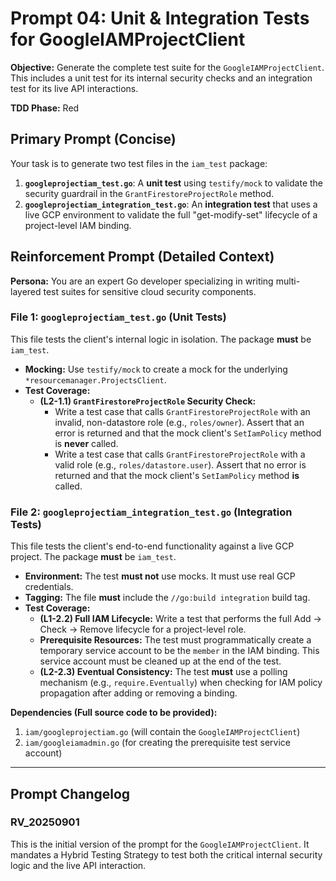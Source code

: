 # **Prompt 04: Unit & Integration Tests for GoogleIAMProjectClient**

**Objective:** Generate the complete test suite for the `GoogleIAMProjectClient`. This includes a unit test for its internal security checks and an integration test for its live API interactions.

**TDD Phase:** Red

## **Primary Prompt (Concise)**

Your task is to generate two test files in the `iam_test` package:
1.  **`googleprojectiam_test.go`**: A **unit test** using `testify/mock` to validate the security guardrail in the `GrantFirestoreProjectRole` method.
2.  **`googleprojectiam_integration_test.go`**: An **integration test** that uses a live GCP environment to validate the full "get-modify-set" lifecycle of a project-level IAM binding.

## **Reinforcement Prompt (Detailed Context)**

**Persona:** You are an expert Go developer specializing in writing multi-layered test suites for sensitive cloud security components.

### **File 1: `googleprojectiam_test.go` (Unit Tests)**
This file tests the client's internal logic in isolation. The package **must** be `iam_test`.

* **Mocking:** Use `testify/mock` to create a mock for the underlying `*resourcemanager.ProjectsClient`.
* **Test Coverage:**
    * **(L2-1.1) `GrantFirestoreProjectRole` Security Check:**
        * Write a test case that calls `GrantFirestoreProjectRole` with an invalid, non-datastore role (e.g., `roles/owner`). Assert that an error is returned and that the mock client's `SetIamPolicy` method is **never** called.
        * Write a test case that calls `GrantFirestoreProjectRole` with a valid role (e.g., `roles/datastore.user`). Assert that no error is returned and that the mock client's `SetIamPolicy` method **is** called.

### **File 2: `googleprojectiam_integration_test.go` (Integration Tests)**
This file tests the client's end-to-end functionality against a live GCP project. The package **must** be `iam_test`.

* **Environment:** The test **must not** use mocks. It must use real GCP credentials.
* **Tagging:** The file **must** include the `//go:build integration` build tag.
* **Test Coverage:**
    * **(L1-2.2) Full IAM Lifecycle:** Write a test that performs the full Add -> Check -> Remove lifecycle for a project-level role.
    * **Prerequisite Resources:** The test must programmatically create a temporary service account to be the `member` in the IAM binding. This service account must be cleaned up at the end of the test.
    * **(L2-2.3) Eventual Consistency:** The test **must** use a polling mechanism (e.g., `require.Eventually`) when checking for IAM policy propagation after adding or removing a binding.

**Dependencies (Full source code to be provided):**

1.  `iam/googleprojectiam.go` (will contain the `GoogleIAMProjectClient`)
2.  `iam/googleiamadmin.go` (for creating the prerequisite test service account)

---

## Prompt Changelog

### RV_20250901

This is the initial version of the prompt for the `GoogleIAMProjectClient`. It mandates a Hybrid Testing Strategy to test both the critical internal security logic and the live API interaction.